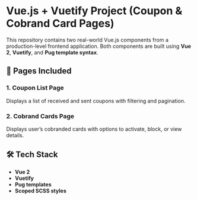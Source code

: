 # Vue.js + Vuetify Project (Coupon & Cobrand Card Pages)

This repository contains two real-world Vue.js components from a production-level frontend application. Both components are built using **Vue 2**, **Vuetify**, and **Pug template syntax**.

## 📄 Pages Included

### 1. **Coupon List Page**
Displays a list of received and sent coupons with filtering and pagination.

### 2. **Cobrand Cards Page**
Displays user’s cobranded cards with options to activate, block, or view details.

## 🛠 Tech Stack
- **Vue 2**
- **Vuetify**
- **Pug templates**
- **Scoped SCSS styles**
